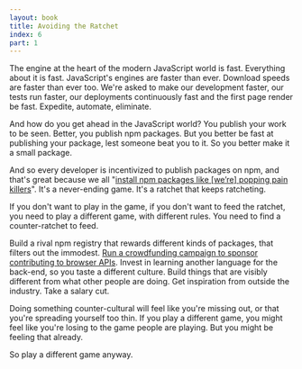 ```yaml
---
layout: book
title: Avoiding the Ratchet
index: 6
part: 1
---
```


The engine at the heart of the modern JavaScript world is fast. Everything about it is fast. JavaScript's engines are faster than ever. Download speeds are faster than ever too. We're asked to make our development faster, our tests run faster, our deployments continuously fast and the first page render be fast. Expedite, automate, eliminate.

And how do you get ahead in the JavaScript world? You publish your work to be seen. Better, you publish npm packages. But you better be fast at publishing your package, lest someone beat you to it. So you better make it a small package.

And so every developer is incentivized to publish packages on npm, and that's great because we all "[install npm packages like [we’re] popping pain killers][popping]". It's a never-ending game. It's a ratchet that keeps ratcheting.

[popping]: https://hackernoon.com/im-harvesting-credit-card-numbers-and-passwords-from-your-site-here-s-how-9a8cb347c5b5

If you don't want to play in the game, if you don't want to feed the ratchet, you need to play a different game, with different rules. You need to find a counter-ratchet to feed.

Build a rival npm registry that rewards different kinds of packages, that filters out the immodest. [Run a crowdfunding campaign to sponsor contributing to browser APIs][picture-element]. Invest in learning another language for the back-end, so you taste a different culture. Build things that are visibly different from what other people are doing. Get inspiration from outside the industry. Take a salary cut.

Doing something counter-cultural will feel like you're missing out, or that you're spreading yourself too thin. If you play a different game, you might feel like you're losing to the game people are playing. But you might be feeling that already.

So play a different game anyway.

[picture-element]: https://www.indiegogo.com/projects/picture-element-implementation-in-blink/x/22249440#/
